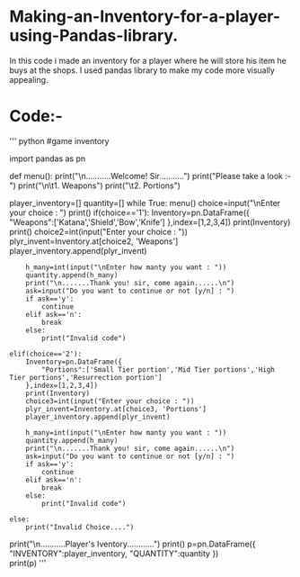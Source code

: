 # Making-an-Inventory-for-a-player-using-Pandas-library.
In this code i made an inventory for a player where he will store his item he buys at the shops. I used pandas library to make my code more visually appealing.

# Code:-

''' python
#game inventory

import pandas as pn

def menu():
    print("\n...........Welcome! Sir...........")
    print("Please take a look :- ")
    print("\n\t1. Weapons")
    print("\t2. Portions")

player_inventory=[]
quantity=[]
while True:
    menu()
    choice=input("\nEnter your choice : ")
    print()
    if(choice=='1'):
        Inventory=pn.DataFrame({
            "Weapons":['Katana','Shield','Bow','Knife']
        },index=[1,2,3,4])
        print(Inventory)
        print()
        choice2=int(input("Enter your choice : "))
        plyr_invent=Inventory.at[choice2, 'Weapons']
        player_inventory.append(plyr_invent)

        h_many=int(input("\nEnter how manty you want : "))
        quantity.append(h_many)
        print("\n.......Thank you! sir, come again......\n")
        ask=input("Do you want to continue or not [y/n] : ")
        if ask=='y':
            continue
        elif ask=='n':
            break
        else:
            print("Invalid code")

    elif(choice=='2'):
        Inventory=pn.DataFrame({
            "Portions":['Small Tier portion','Mid Tier portions','High Tier portions','Resurrection portion']
        },index=[1,2,3,4])
        print(Inventory)
        choice3=int(input("Enter your choice : "))
        plyr_invent=Inventory.at[choice3, 'Portions']
        player_inventory.append(plyr_invent)

        h_many=int(input("\nEnter how manty you want : "))
        quantity.append(h_many)
        print("\n.......Thank you! sir, come again......\n")
        ask=input("Do you want to continue or not [y/n] : ")
        if ask=='y':
            continue
        elif ask=='n':
            break
        else:
            print("Invalid code")

    else:
        print("Invalid Choice....")

print("\n...........Player's Iventory............")
print()
p=pn.DataFrame({
    "INVENTORY":player_inventory,
    "QUANTITY":quantity
})    
print(p)
'''
